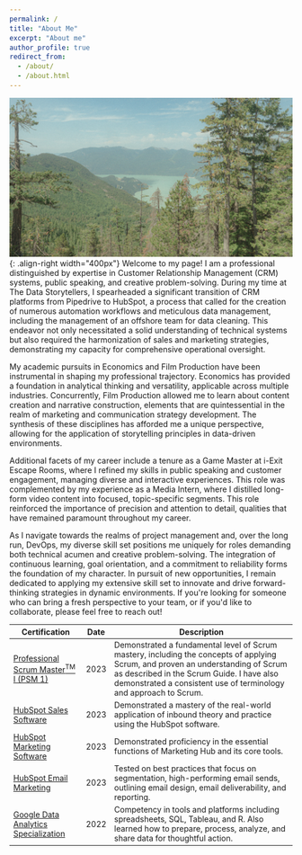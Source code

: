 ```yaml
---
permalink: /
title: "About Me"
excerpt: "About me"
author_profile: true
redirect_from:
  - /about/
  - /about.html
---
```


![Squamish, British Columbia](/images/Squamish.jpg){: .align-right width="400px"}
Welcome to my page! I am a professional distinguished by expertise in Customer Relationship Management (CRM) systems, public speaking, and creative problem-solving. During my time at The Data Storytellers, I spearheaded a significant transition of CRM platforms from Pipedrive to HubSpot, a process that called for the creation of numerous automation workflows and meticulous data management, including the management of an offshore team for data cleaning. This endeavor not only necessitated a solid understanding of technical systems but also required the harmonization of sales and marketing strategies, demonstrating my capacity for comprehensive operational oversight.

My academic pursuits in Economics and Film Production have been instrumental in shaping my professional trajectory. Economics has provided a foundation in analytical thinking and versatility, applicable across multiple industries. Concurrently, Film Production allowed me to learn about content creation and narrative construction, elements that are quintessential in the realm of marketing and communication strategy development. The synthesis of these disciplines has afforded me a unique perspective, allowing for the application of storytelling principles in data-driven environments.

Additional facets of my career include a tenure as a Game Master at i-Exit Escape Rooms, where I refined my skills in public speaking and customer engagement, managing diverse and interactive experiences. This role was complemented by my experience as a Media Intern, where I distilled long-form video content into focused, topic-specific segments. This role reinforced the importance of precision and attention to detail, qualities that have remained paramount throughout my career.

As I navigate towards the realms of project management and, over the long run, DevOps, my diverse skill set positions me uniquely for roles demanding both technical acumen and creative problem-solving. The integration of continuous learning, goal orientation, and a commitment to reliability forms the foundation of my character. In pursuit of new opportunities, I remain dedicated to applying my extensive skill set to innovate and drive forward-thinking strategies in dynamic environments. If you're looking for someone who can bring a fresh perspective to your team, or if you'd like to collaborate, please feel free to reach out!

| Certification | Date | Description |
|---|---|---|
| [Professional Scrum Master<sup>TM</sup> I (PSM 1)](https://www.credly.com/badges/417e92f4-900b-4232-aad7-5efe204458d0/linked_in_profile) | 2023 | Demonstrated a fundamental level of Scrum mastery, including the concepts of applying Scrum, and proven an understanding of Scrum as described in the Scrum Guide. I have also demonstrated a consistent use of terminology and approach to Scrum. |
| [HubSpot Sales Software](https://app.hubspot.com/academy/achievements/32l0scv4/en/1/david-dugan/hubspot-sales-software) | 2023 | Demonstrated a mastery of the real-world application of inbound theory and practice using the HubSpot software. |
| [HubSpot Marketing Software](https://app.hubspot.com/academy/achievements/xrcss8jf/en/1/david-dugan/hubspot-marketing-software) | 2023 | Demonstrated proficiency in the essential functions of Marketing Hub and its core tools. |
| [HubSpot Email Marketing](https://app.hubspot.com/academy/achievements/kl4m66ms/en/1/david-dugan/email-marketing) | 2023 | Tested on best practices that focus on segmentation, high-performing email sends, outlining email design, email deliverability, and reporting. |
| [Google Data Analytics Specialization](https://www.coursera.org/account/accomplishments/specialization/certificate/ZBC43V6S5GKM) | 2022 | Competency in tools and platforms including spreadsheets, SQL, Tableau, and R. Also learned how to prepare, process, analyze, and share data for thoughtful action. |

